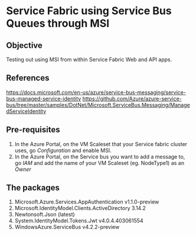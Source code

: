 # Service Fabric using Service Bus Queues through MSI

## Objective
Testing out using MSI from within Service Fabric Web and API apps.

## References
https://docs.microsoft.com/en-us/azure/service-bus-messaging/service-bus-managed-service-identity
https://github.com/Azure/azure-service-bus/tree/master/samples/DotNet/Microsoft.ServiceBus.Messaging/ManagedServiceIdentity

## Pre-requisites
1. In the Azure Portal, on the VM Scaleset that your Service fabric cluster uses, go *Configuration* and enable MSI.
1. In the Azure Portal, on the Service bus you want to add a message to, go *IAM* and add the name of your VM Scaleset (eg. NodeType1) as an *Owner*

## The packages
1. Microsoft.Azure.Services.AppAuthentication v1.1.0-preview
1. Microsoft.IdentityModel.Clients.ActiveDirectory 3.14.2
1. Newtonsoft.Json (latest)
1. System.IdentityModel.Tokens.Jwt v4.0.4.403061554
1. WindowsAzure.ServiceBus v4.2.2-preview
